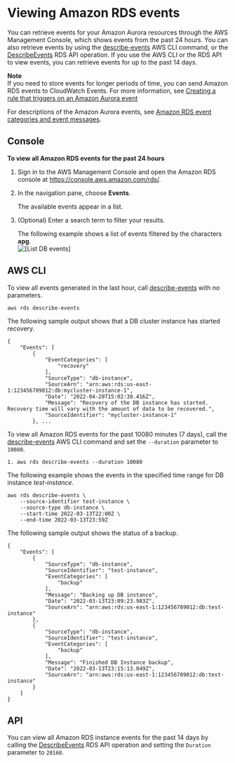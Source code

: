 # Viewing Amazon RDS events<a name="USER_ListEvents"></a>

You can retrieve events for your Amazon Aurora resources through the AWS Management Console, which shows events from the past 24 hours\. You can also retrieve events by using the [describe\-events](https://docs.aws.amazon.com/cli/latest/reference/rds/describe-events.html) AWS CLI command, or the [DescribeEvents](https://docs.aws.amazon.com/AmazonRDS/latest/APIReference/API_DescribeEvents.html) RDS API operation\. If you use the AWS CLI or the RDS API to view events, you can retrieve events for up to the past 14 days\. 

**Note**  
If you need to store events for longer periods of time, you can send Amazon RDS events to CloudWatch Events\. For more information, see [Creating a rule that triggers on an Amazon Aurora event](rds-cloud-watch-events.md)

For descriptions of the Amazon Aurora events, see [Amazon RDS event categories and event messages](USER_Events.Messages.md)\.

## Console<a name="USER_ListEvents.CON"></a>

**To view all Amazon RDS events for the past 24 hours**

1. Sign in to the AWS Management Console and open the Amazon RDS console at [https://console\.aws\.amazon\.com/rds/](https://console.aws.amazon.com/rds/)\.

1. In the navigation pane, choose **Events**\. 

   The available events appear in a list\.

1. \(Optional\) Enter a search term to filter your results\. 

   The following example shows a list of events filtered by the characters **apg**\.  
![\[List DB events\]](http://docs.aws.amazon.com/AmazonRDS/latest/AuroraUserGuide/images/ListEventsAPG.png)

## AWS CLI<a name="USER_ListEvents.CLI"></a>

To view all events generated in the last hour, call [describe\-events](https://docs.aws.amazon.com/cli/latest/reference/rds/describe-events.html) with no parameters\.

```
aws rds describe-events
```

The following sample output shows that a DB cluster instance has started recovery\.

```
{
    "Events": [
        {
            "EventCategories": [
                "recovery"
            ], 
            "SourceType": "db-instance", 
            "SourceArn": "arn:aws:rds:us-east-1:123456789012:db:mycluster-instance-1", 
            "Date": "2022-04-20T15:02:38.416Z", 
            "Message": "Recovery of the DB instance has started. Recovery time will vary with the amount of data to be recovered.", 
            "SourceIdentifier": "mycluster-instance-1"
        }, ...
```

To view all Amazon RDS events for the past 10080 minutes \(7 days\), call the [describe\-events](https://docs.aws.amazon.com/cli/latest/reference/rds/describe-events.html) AWS CLI command and set the `--duration` parameter to `10080`\.

```
1. aws rds describe-events --duration 10080
```

The following example shows the events in the specified time range for DB instance *test\-instance*\.

```
aws rds describe-events \
    --source-identifier test-instance \
    --source-type db-instance \
    --start-time 2022-03-13T22:00Z \
    --end-time 2022-03-13T23:59Z
```

The following sample output shows the status of a backup\.

```
{
    "Events": [
        {
            "SourceType": "db-instance",
            "SourceIdentifier": "test-instance",
            "EventCategories": [
                "backup"
            ],
            "Message": "Backing up DB instance",
            "Date": "2022-03-13T23:09:23.983Z",
            "SourceArn": "arn:aws:rds:us-east-1:123456789012:db:test-instance"
        },
        {
            "SourceType": "db-instance",
            "SourceIdentifier": "test-instance",
            "EventCategories": [
                "backup"
            ],
            "Message": "Finished DB Instance backup",
            "Date": "2022-03-13T23:15:13.049Z",
            "SourceArn": "arn:aws:rds:us-east-1:123456789012:db:test-instance"
        }
    ]
}
```

## API<a name="USER_ListEvents.API"></a>

You can view all Amazon RDS instance events for the past 14 days by calling the [DescribeEvents](https://docs.aws.amazon.com/AmazonRDS/latest/APIReference/API_DescribeEvents.html) RDS API operation and setting the `Duration` parameter to `20160`\.